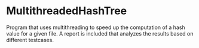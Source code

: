 # MultithreadedHashTree
Program that uses multithreading to speed up the computation of a hash value for a given file. A report is included that analyzes the results based on different testcases.
